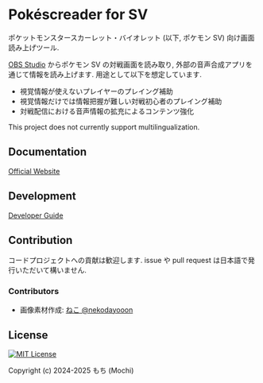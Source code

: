 # Pokéscreader for SV

ポケットモンスタースカーレット・バイオレット
(以下, ポケモン SV) 向け画面読み上げツール.

[OBS Studio](https://obsproject.com/ja) からポケモン SV の対戦画面を読み取り,
外部の音声合成アプリを通じて情報を読み上げます. 用途として以下を想定しています.

- 視覚情報が使えないプレイヤーのプレイング補助
- 視覚情報だけでは情報把握が難しい対戦初心者のプレイング補助
- 対戦配信における音声情報の拡充によるコンテンツ強化

This project does not currently support multilingualization.

## Documentation

[Official Website](https://takosavi.net/pokescreader-sv/)

## Development

[Developer Guide](./DEVELOPER-GUIDE.md)

## Contribution

コードプロジェクトへの貢献は歓迎します.
issue や pull request は日本語で発行いただいて構いません.

### Contributors

- 画像素材作成: [ねこ @nekodayooon](https://x.com/nekodayooon)

## License

[![MIT License](https://img.shields.io/badge/License-MIT-brightgreen.svg)](https://opensource.org/licenses/MIT)

Copyright (c) 2024-2025 もち (Mochi)
